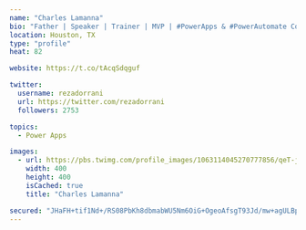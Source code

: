 ```yaml
---
name: "Charles Lamanna"
bio: "Father | Speaker | Trainer | MVP | #PowerApps & #PowerAutomate Community Super User | YouTuber Right-pointing triangle http://youtube.com/c/rezadorrani | Learn - Share - Clockwise rightwards and leftwards open circle arrows"
location: Houston, TX
type: "profile"
heat: 82

website: https://t.co/tAcqSdqguf

twitter:
  username: rezadorrani
  url: https://twitter.com/rezadorrani
  followers: 2753

topics:
  - Power Apps

images:
  - url: https://pbs.twimg.com/profile_images/1063114045270777856/qeT-jpWr_400x400.jpg
    width: 400
    height: 400
    isCached: true
    title: "Charles Lamanna"

secured: "JHaFH+tif1Nd+/RS08PbKh8dbmabWU5Nm6OiG+OgeoAfsgT93Jd/mw+agULBpZr3WZYl+GZqr0+wB2PxjVHNWh6paAFka9fGZ8WNPiqw+SrFmHR9DzzOrbRs/TCEZsyZ+qNJfZjgJ7tdR34kWok3daYgsB8v41d5DUB6jDGDF5FAHbL3/k5s5T4LdAcrVVccIDZ5/ChsgKsK2nOfNn1QSIygLaKlI2NfDWQGAA9/J00GNtQG4LeGPJqlX2cWvs38I007bqJmLsP2GPkfx2qaAk37d+9Ch/JS8qEE1CSQRXMvCDhOHb702N5xcDm/hOvRP821bh1bLUZSX03SphKt4JKafY9a2GI8we+sr1e+wf0KyeVBvDMX2R2DtJv0PB+ocE8OpboK44Yrq45aQSFv9DIOLmi6W1CQc6khwGOrPlU=;AsEZuX5ztanBn9K+mdthqg=="
---
```



